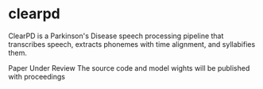 # clearpd
ClearPD is a Parkinson's Disease speech processing pipeline that transcribes speech, extracts phonemes with time alignment, and syllabifies them.

Paper Under Review
The source code and model wights will be published with proceedings

